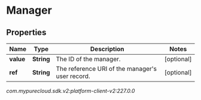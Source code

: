 # Manager


## Properties

| Name | Type | Description | Notes |
| ------------ | ------------- | ------------- | ------------- |
| **value** | **String** | The ID of the manager. |  [optional] |
| **ref** | **String** | The reference URI of the manager's user record. |  [optional] |




_com.mypurecloud.sdk.v2:platform-client-v2:227.0.0_
